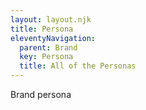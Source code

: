 ```yaml
---
layout: layout.njk
title: Persona
eleventyNavigation:
  parent: Brand
  key: Persona
  title: All of the Personas
---
```


Brand persona